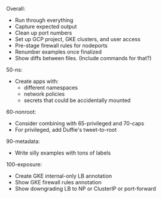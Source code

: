 Overall:
 - Run through everything
 - Capture expected output
 - Clean up port numbers
 - Set up GCP project, GKE clusters, and user access
 - Pre-stage firewall rules for nodeports
 - Renumber examples once finalized
 - Show diffs between files. (Include commands for that?)

50-ns:
 - Create apps with:
     - different namespaces
     - network policies
     - secrets that could be accidentally mounted

60-nonroot:
 - Consider combining with 65-privileged and 70-caps
 - For privileged, add Duffie's tweet-to-root

90-metadata:
 - Write silly examples with tons of labels

100-exposure:
 - Create GKE internal-only LB annotation
 - Show GKE firewall rules annotation
 - Show downgrading LB to NP or ClusterIP or port-forward

